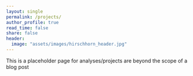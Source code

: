 ```yaml
---
layout: single
permalink: /projects/
author_profile: true
read_time: false
share: false
header:
  image: "assets/images/hirschhorn_header.jpg"
---
```



This is a placeholder page for analyses/projects are beyond the scope of a blog post
